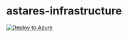 # astares-infrastructure

[![Deploy to Azure](https://aka.ms/deploytoazurebutton)](https://portal.azure.com/#create/Microsoft.Template/uri/https%3A%2F%2Fgithub.com%2Fastares-business%2Fastares-infrastructure%2Fblob%2Fmain%2Ftemplates%2Fazuredeploy.json)

